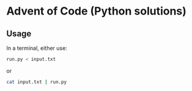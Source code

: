 # Advent of Code (Python solutions)

## Usage
In a terminal, either use:

```bash
run.py < input.txt
```

or

```bash
cat input.txt | run.py
```
